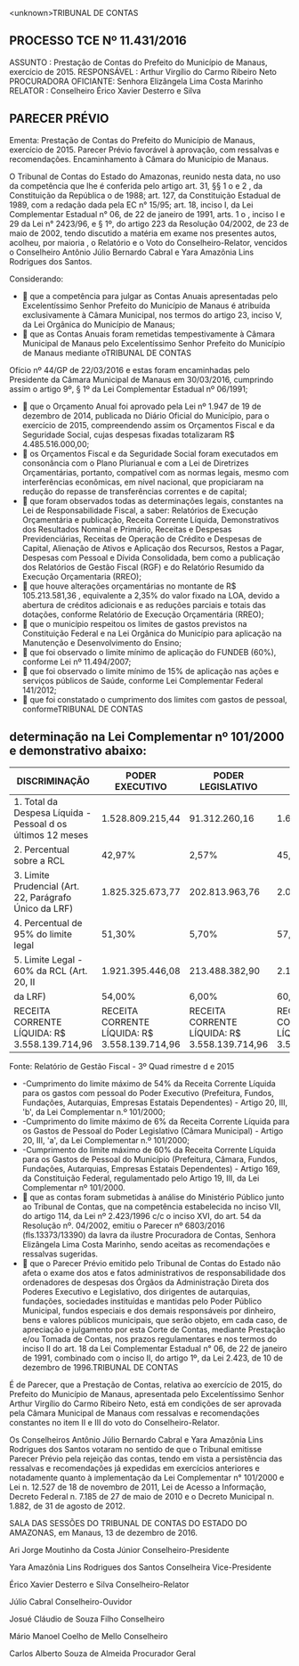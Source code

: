 &lt;unknown&gt;TRIBUNAL DE CONTAS

## PROCESSO TCE Nº 11.431/2016

ASSUNTO : Prestação de Contas do Prefeito do Município de Manaus, exercício de 2015. RESPONSÁVEL : Arthur Virgílio do Carmo Ribeiro Neto PROCURADORA OFICIANTE: Senhora Elizângela Lima Costa Marinho RELATOR : Conselheiro Érico Xavier Desterro e Silva

## PARECER PRÉVIO

Ementa: Prestação de Contas do Prefeito do  Município  de  Manaus,  exercício  de 2015. Parecer Prévio favorável à aprovação, com ressalvas e recomendações. Encaminhamento à Câmara do Município de Manaus.

O  Tribunal  de  Contas  do  Estado  do  Amazonas,  reunido  nesta  data,  no  uso  da competência que lhe é conferida pelo artigo art. 31, §§ 1 o e 2 , da Constituição da República o de 1988; art. 127, da Constituição Estadual de 1989, com a redação dada pela EC n° 15/95; art.  18,  inciso  I,  da  Lei  Complementar  Estadual  n°  06,  de  22  de  janeiro  de  1991,  arts.  1 o , inciso I e 29 da Lei n° 2423/96, e § 1º, do artigo 223 da Resolução 04/2002, de 23 de maio de 2002,  tendo  discutido  a  matéria  em  exame  nos  presentes  autos, acolheu,  por  maioria ,  o Relatório e o Voto do Conselheiro-Relator,  vencidos o Conselheiro Antônio Júlio Bernardo Cabral e Yara Amazônia Lins Rodrigues dos Santos.

Considerando:

-  que a competência para julgar as Contas Anuais apresentadas pelo Excelentíssimo Senhor  Prefeito  do  Município  de  Manaus  é  atribuída  exclusivamente  à  Câmara Municipal,  nos termos do artigo 23,  inciso  V, da  Lei Orgânica do Município de Manaus;
-  que as Contas  Anuais  foram remetidas  tempestivamente à Câmara Municipal de Manaus pelo Excelentíssimo Senhor Prefeito do Município de Manaus mediante oTRIBUNAL DE CONTAS

Ofício  nº  44/GP  de  22/03/2016  e  estas  foram  encaminhadas  pelo  Presidente  da Câmara Municipal de Manaus em 30/03/2016, cumprindo assim o artigo 9º, § 1º da Lei Complementar Estadual nº 06/1991;

-  que  o  Orçamento  Anual  foi  aprovado  pela  Lei  nº  1.947  de  19  de  dezembro  de 2014,  publicada  no  Diário  Oficial  do  Município,  para  o  exercício  de  2015, compreendendo  assim  os  Orçamentos  Fiscal  e  da  Seguridade  Social,  cujas despesas fixadas totalizaram R$ 4.485.516.000,00;
-  os  Orçamentos Fiscal e da Seguridade Social  foram executados em consonância com  o  Plano  Plurianual  e  com  a  Lei  de  Diretrizes  Orçamentárias,  portanto, compatível com as normas legais, mesmo com interferências econômicas, em nível nacional, que propiciaram  na  redução do repasse de transferências correntes e de capital;
-  que foram  observados  todas  as  determinações legais, constantes na Lei  de Responsabilidade Fiscal, a saber: Relatórios de Execução Orçamentária e publicação,  Receita Corrente Líquida, Demonstrativos dos  Resultados Nominal e Primário, Receitas e Despesas Previdenciárias, Receitas de Operação de Crédito e Despesas  de  Capital,  Alienação  de  Ativos  e  Aplicação  dos  Recursos,  Restos  a Pagar,  Despesas com Pessoal e Dívida Consolidada, bem como a publicação dos Relatórios  de  Gestão  Fiscal  (RGF)  e  do Relatório  Resumido  da  Execução Orçamentaria (RREO);
-  que houve alterações orçamentárias no montante de R$ 105.213.581,36 , equivalente  a 2,35% do  valor  fixado  na  LOA,  devido  a  abertura  de  créditos adicionais  e  as  reduções  parciais  e  totais  das  dotações,  conforme  Relatório  de Execução Orçamentária (RREO);
-  que o município respeitou os limites de gastos previstos na Constituição Federal e na  Lei Orgânica do Município para aplicação na Manutenção e Desenvolvimento do Ensino;
-  que foi observado o limite mínimo de aplicação do FUNDEB (60%), conforme Lei nº 11.494/2007;
-  que  foi  observado  o  limite  mínimo  de  15%  de  aplicação  nas  ações  e  serviços públicos de Saúde, conforme Lei Complementar Federal 141/2012;
-  que  foi  constatado  o  cumprimento dos  limites com  gastos de pessoal, conformeTRIBUNAL DE CONTAS

## determinação na Lei Complementar nº 101/2000 e demonstrativo abaixo:

| DISCRIMINAÇÃO                                                | PODER EXECUTIVO                               | PODER LEGISLATIVO                             | T O T A  L                                    |
|--------------------------------------------------------------|-----------------------------------------------|-----------------------------------------------|-----------------------------------------------|
| 1. Total da Despesa Líquida - Pessoal d os  últimos 12 meses | 1.528.809.215,44                              | 91.312.260,16                                 | 1.620.121.475,60                              |
| 2.  Percentual sobre a RCL                                   | 42,97%                                        | 2,57%                                         | 45,54%                                        |
| 3.  Limite  Prudencial  (Art.  22,  Parágrafo  Único da LRF) | 1.825.325.673,77                              | 202.813.963,76                                | 2.028.139.637,53                              |
| 4. Percentual de 95% do limite legal                         | 51,30%                                        | 5,70%                                         | 57,00%                                        |
| 5. Limite Legal - 60% da RCL (Art. 20, II                    | 1.921.395.446,08                              | 213.488.382,90                                | 2.134.883.828,98                              |
| da LRF)                                                      | 54,00%                                        | 6,00%                                         | 60,00%                                        |
| RECEITA CORRENTE LÍQUIDA: R$ 3.558.139.714,96                | RECEITA CORRENTE LÍQUIDA: R$ 3.558.139.714,96 | RECEITA CORRENTE LÍQUIDA: R$ 3.558.139.714,96 | RECEITA CORRENTE LÍQUIDA: R$ 3.558.139.714,96 |

Fonte: Relatório de Gestão Fiscal - 3º Quad rimestre d e 2015

- -Cumprimento do limite máximo de 54% da Receita Corrente Líquida para os gastos  com pessoal do Poder Executivo (Prefeitura,  Fundos,  Fundações, Autarquias, Empresas  Estatais  Dependentes)  -  Artigo  20,  III,  'b',  da  Lei  Complementar  n.º 101/2000;
- -Cumprimento do limite máximo de 6% da Receita Corrente Líquida para os Gastos de Pessoal do Poder Legislativo (Câmara Municipal) - Artigo 20, III, 'a', da Lei Complementar n.º 101/2000;
- -Cumprimento do limite máximo de 60% da Receita Corrente Líquida para os Gastos de Pessoal do Município (Prefeitura, Câmara, Fundos, Fundações, Autarquias, Empresas Estatais Dependentes) - Artigo 169, da Constituição Federal, regulamentado pelo Artigo 19, III, da Lei Complementar nº 101/2000.
-  que as contas foram submetidas à análise do Ministério Público junto ao Tribunal de Contas, que  na competência estabelecida no inciso VII, do artigo 114, da Lei nº 2.423/1996 c/c o inciso XVI, do art. 54 da Resolução nº. 04/2002, emitiu o Parecer nº 6803/2016 (fls.13373/13390) da lavra da ilustre Procuradora de Contas, Senhora Elizângela  Lima  Costa  Marinho,  sendo  aceitas  as  recomendações  e  ressalvas sugeridas.
-  que o Parecer Prévio emitido pelo Tribunal de Contas do Estado não afeta o exame dos atos e fatos administrativos de responsabilidade dos ordenadores de despesas dos  Órgãos  da  Administração  Direta  dos  Poderes  Executivo  e  Legislativo,  dos dirigentes  de  autarquias,  fundações,  sociedades  instituídas  e  mantidas  pelo  Poder Público Municipal, fundos especiais e dos demais responsáveis por dinheiro, bens e  valores  públicos  municipais,  que  serão  objeto,  em  cada  caso,  de  apreciação  e julgamento por esta Corte de Contas,  mediante Prestação e/ou Tomada de Contas, nos prazos regulamentares e nos termos do inciso II do art. 18 da Lei Complementar Estadual n° 06, de 22 de janeiro de 1991, combinado com o inciso II, do artigo 1º, da Lei 2.423, de 10 de dezembro de 1996.TRIBUNAL DE CONTAS

É de Parecer, que a Prestação de Contas, relativa ao exercício de 2015, do Prefeito do Município  de  Manaus,  apresentada  pelo  Excelentíssimo  Senhor  Arthur  Virgílio  do  Carmo Ribeiro  Neto,  está  em  condições  de  ser  aprovada  pela  Câmara  Municipal  de  Manaus  com ressalvas e recomendações constantes no item II e III do voto do Conselheiro-Relator.

Os Conselheiros Antônio Júlio Bernardo Cabral e Yara Amazônia Lins Rodrigues dos Santos votaram no sentido de que o Tribunal emitisse Parecer Prévio pela rejeição das contas, tendo  em  vista  a  persistência  das  ressalvas  e  recomendações  já  expedidas  em  exercícios anteriores e notadamente quanto à implementação da Lei Complementar n° 101/2000 e Lei n. 12.527 de 18 de novembro de 2011, Lei de Acesso a Informação, Decreto Federal n. 7.185 de 27 de maio de 2010 e o Decreto Municipal n. 1.882, de 31 de agosto de 2012.

SALA DAS SESSÕES DO TRIBUNAL DE CONTAS DO ESTADO DO AMAZONAS, em Manaus, 13 de dezembro de 2016.

Ari Jorge Moutinho da Costa Júnior Conselheiro-Presidente

Yara Amazônia Lins Rodrigues dos Santos Conselheira Vice-Presidente

Érico Xavier Desterro e Silva Conselheiro-Relator

Júlio Cabral Conselheiro-Ouvidor

Josué Cláudio de Souza Filho Conselheiro

Mário Manoel Coelho de Mello Conselheiro

Carlos Alberto Souza de Almeida Procurador Geral